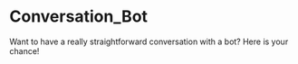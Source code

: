 # Conversation_Bot
Want to have a really straightforward conversation with a bot? Here is your chance!
